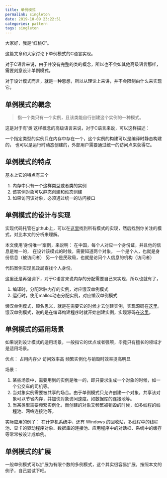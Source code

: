 ```yaml
---
title: 单例模式
permalink: singleton
date: 2019-10-09 23:22:51
categories: pattern
tags: singleton
---
```



大家好，我是“红桃C”。

这篇文章和大家讨论下单例模式的C语言实现。

对于C语言来说，由于并没有完整的类的概念，所以也不会如其他高级语言那样，需要刻意设计单例模式。

对于设计模式而言，就是一种思想，所以从理论上来讲，并不会限制由什么来实现它。

## 单例模式的概念

> 指一个类只有一个实例，且该类能自行创建这个实例的一种模式。

这是对于有‘类’这样概念的高级语言来说，对于C语言来说，可以这样描述：

一个指定类型的实例只在内存中存在一个，这个实例的构建可以是编译时静态构建的，
也可以是运行时动态创建的，外部用户需要通过统一的访问点来获得它。

## 单例模式的特点
基本上它的特点有三个

1. 内存中只有一个这样类型或者类的实例
2. 该实例对象可以静态创建和动态创建
3. 如果访问该对象，必须通过统一的访问接口

## 单例模式的设计与实现

实现代码托管在github上，可以在[这里][1]找到所有模式的实现，然后找到你关注的模式，对比本文的分析来理解。

本文使用‘身份唯一’案例，来说明：
在中国，每个人对应一个身份证，并且他的信息是唯一的，
在设计该模式的时候，需要知道两个对象，
一个是个人，也就是身份信息（被访问者）
另一个是民政局，也就是访问个人信息的机构（访问者）

代码案例实现民政局查找个人身份。

这里还是再强调下，对于C语言来说内存的分配需要自己来实现，所以也就有了，
1. 编译时，分配常驻内存的实例，对应饿汉单例模式
2. 运行时，使用malloc动态分配实例，对应懒汉单例模式

懒汉单例模式，顾名思义，就是在需要它的时候才去创建实例，实现源码在[这里][3]。
饿汉单例模式，说的是在编译构建程序时就开始创建实例，实现源码在[这里][2]。


## 单例模式的适用场景

如果说到设计模式的适用场景，一般指它的优点或者强项，毕竟只有擅长的领域才是适用场景。

优点：
占用内存少
访问效率高
频繁实例化与销毁时效率提高明显

场景：
1. 某些场景中，需要用到的实例是唯一的，即只要求生成一个对象的时候，如一个公交车的司机等。
2. 当对象实例需要被共享的场合。由于单例模式只允许创建一个对象，共享该对象可以节省内存，并加快对象访问速度。如数据库的连接池等。
3. 当某类型需要频繁实例化，而创建的对象又频繁被销毁的时候，如多线程的线程池、网络连接池等。

实际应用的例子：
在计算机系统中，还有 Windows 的回收站，多线程中的线程池、显卡的驱动程序对象、数据库的连接池、应用程序中的对话框、系统中的缓存等常常被设计成单例。

## 单例模式的扩展

一般单例模式可以扩展为有限个数的多例模式，这个其实很容易扩展，按照本文的例子，自己尝试下吧。

[1]: https://github.com/OrexZ/C_pattern
[2]: https://github.com/OrexZ/C_pattern/tree/master/section_01/singleton_01
[3]: https://github.com/OrexZ/C_pattern/tree/master/section_01/singleton_02
